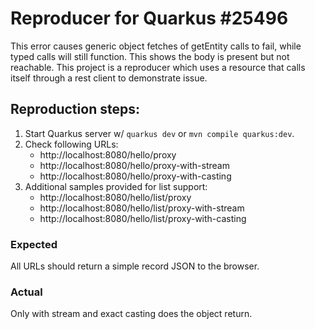 # Reproducer for Quarkus #25496

This error causes generic object fetches of getEntity calls to fail, while typed calls will still function. This shows the body is present but not reachable. This project is a reproducer which uses a resource that calls itself through a rest client to demonstrate issue.

## Reproduction steps:

1. Start Quarkus server w/ `quarkus dev` or `mvn compile quarkus:dev`.
2. Check following URLs:
   - http://localhost:8080/hello/proxy
   - http://localhost:8080/hello/proxy-with-stream
   - http://localhost:8080/hello/proxy-with-casting
3. Additional samples provided for list support:
   - http://localhost:8080/hello/list/proxy
   - http://localhost:8080/hello/list/proxy-with-stream
   - http://localhost:8080/hello/list/proxy-with-casting

### Expected

All URLs should return a simple record JSON to the browser.

### Actual

Only with stream and exact casting does the object return.
